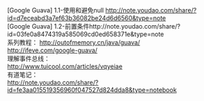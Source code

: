 [Google Guava] 1.1-使用和避免null http://note.youdao.com/share/?id=d7eceabd3a7ef63b36082be24d6d6560&type=note  
[Google Guava] 1.2-前置条件http://note.youdao.com/share/?id=03fe0a8474319a585069cd0ed658371e&type=note  
系列教程： 
http://outofmemory.cn/java/guava/   
http://ifeve.com/google-guava/   
理解事件总线：  
http://www.tuicool.com/articles/vqyeiae   
有道笔记：   
http://note.youdao.com/share/?id=fe3aa015519356960f047527d824dda8&type=notebook
